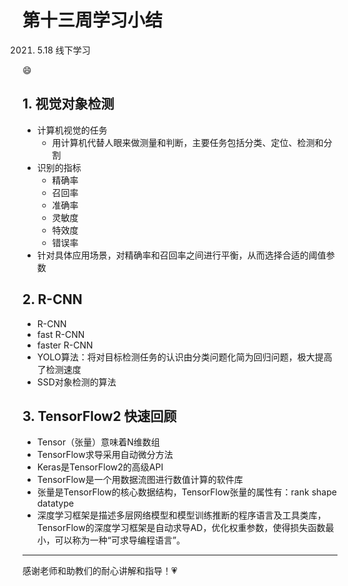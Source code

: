 # 第十三周学习小结

2021. 5.18 线下学习

 :smile:

## 1. 视觉对象检测

+ 计算机视觉的任务
  + 用计算机代替人眼来做测量和判断，主要任务包括分类、定位、检测和分割
+ 识别的指标
  + 精确率
  + 召回率
  + 准确率
  + 灵敏度
  + 特效度
  + 错误率
+ 针对具体应用场景，对精确率和召回率之间进行平衡，从而选择合适的阈值参数

## 2. R-CNN

+ R-CNN
+ fast R-CNN
+ faster R-CNN
+ YOLO算法：将对目标检测任务的认识由分类问题化简为回归问题，极大提高了检测速度
+ SSD对象检测的算法

## 3. TensorFlow2 快速回顾

+ Tensor（张量）意味着N维数组
+ TensorFlow求导采用自动微分方法
+ Keras是TensorFlow2的高级API
+ TensorFlow是一个用数据流图进行数值计算的软件库
+ 张量是TensorFlow的核心数据结构，TensorFlow张量的属性有：rank shape datatype
+ 深度学习框架是描述多层网络模型和模型训练推断的程序语言及工具类库，TensorFlow的深度学习框架是自动求导AD，优化权重参数，使得损失函数最小，可以称为一种“可求导编程语言”。

***

感谢老师和助教们的耐心讲解和指导！:heartpulse:

